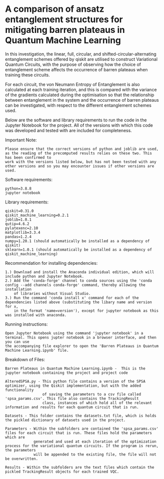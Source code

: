 # A comparison of ansatz entanglement structures for mitigating barren plateaus in Quantum Machine Learning
 In this investigation, the linear, full, circular, and shifted-circular-alternating entanglement schemes offered by qiskit are utilised to construct
 Variational Quantum Circuits, with the purpose of observing how the choice of entanglement scheme affects the occurrence of barren plateaus when training
 these circuits. 
 
 For each circuit, the von Neumann Entropy of Entanglement is also calculated at each training iteration, and this is compared with the variance of the gradients 
 calculated during the optimisation so that the relationship between entanglement in the system and the occurrence of barren plateaus can be investigated, with 
 respect to the different entanglement schemes used.
 
 Below are the software and library requirements to run the code in the Jupyter Notebook for the project. All of the versions with which this code was developed
 and tested with are included for completeness. 
 
 Important Note: 
 
    Please ensure that the correct versions of python and joblib are used, as the reading of the precomputed results relies on these two. This has been confirmed to
    work with the versions listed below, but has not been tested with any other versions and so you may encounter issues if other versions are used.
 
 Software requirements:
    
    python=3.8.8
    jupyter notebook
 
 Library requirements:
 
    qiskit=0.31.0
    qiskit_machine_learning=0.2.1
    joblib=1.0.1
    qutip=4.6.2
    pylatexenc=2.10
    matplotlib=3.3.4
    pandas=1.2.4
    numpy=1.20.1 (should automatically be installed as a dependency of qiskit)
    sklearn=1.0.1 (should automatically be installed as a dependency of qiskit_machine_learning)
    
 Recommendation for installing dependencies:
  
    1.) Download and install the Anaconda individual edition, which will include python and Jupyter Notebook.
    2.) Add the 'conda-forge' channel to conda sources using the 'conda config --add channels conda-forge' command, thereby allowing the installation
        of libraries without Visual Studio.
    3.) Run the command 'conda install x' command for each of the dependencies listed above (substituting the libary name and version for x,
        in the format 'name=version'), except for jupyter notebook as this was installed with anaconda.
        
 Running instructions:
 
    Open Jupyter Notebook using the command 'jupyter notebook' in a terminal. This opens jupter notebook in a browser interface, and then you can use
    the accompanying file explorer to open the 'Barren Plateaus in Quantum Machine Learning.ipynb' file.
 
 Breakdown of Files:
 
    Barren Plateaus in Quantum Machine Learning.ipynb -  This is the jupyter notebook containing the project and project code
 
    AlteredSPSA.py - This python file contains a version of the SPSA optimizer, using the Qiskit implementation, but with the added functionality 
                     of saving the parameters to a csv file called 'spsa_params.csv'. This file also contains the TrackingResult
                     class, instances of which hold all of the relevant information and results for each quantum circuit that is run.
                     
    Datasets - This folder contains the datasets.txt file, which is holds the pickled dictionary of datasets used in the project.
    
    Parameters - Within the subfolders are contained the 'spsa_params.csv' files for each circuit that is run. These files hold the parameters which are
                 generated and used at each iteration of the optimization process for the variational quantum circuits. If the program is rerun, the parameters
                 will be appended to the existing file, the file will not be overwritten.
    
    Results - Within the subfolders are the text files which contain the pickled TrackingResult objects for each trained VQC.
